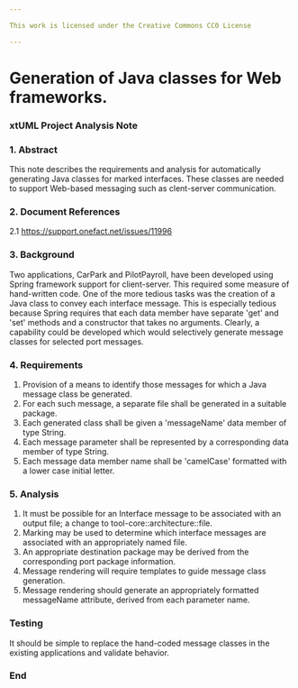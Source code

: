 ```yaml
---

This work is licensed under the Creative Commons CC0 License

---
```


# Generation of Java classes for Web frameworks.
### xtUML Project Analysis Note


### 1. Abstract

This note describes the requirements and analysis for automatically generating Java classes for marked interfaces.
These classes are needed to support Web-based messaging such as clent-server communication. 

### 2. Document References

<a id="2.1"></a>2.1 https://support.onefact.net/issues/11996

### 3. Background

Two applications, CarPark and PilotPayroll, have been developed using Spring framework support for client-server.
This required some measure of hand-written code. One of the more tedious tasks was the creation of a Java class to convey each 
interface message. This is especially tedious because Spring requires that each data member have separate 'get' and 'set' methods 
and a constructor that takes no arguments.
Clearly, a capability could be developed which would selectively generate message classes for selected port messages.

### 4. Requirements

1. Provision of a means to identify those messages for which a Java message class be generated.
2. For each such message, a separate file shall be generated in a suitable package.
3. Each generated class shall be given a 'messageName' data member of type String.
4. Each message parameter shall be represented by a corresponding data member of type String.
5. Each message data member name shall be 'camelCase' formatted with a lower case initial letter.

### 5. Analysis

1. It must be possible for an Interface message to be associated with an output file; a change to tool-core::architecture::file. 
2. Marking may be used to determine which interface messages are associated with an appropriately named file.
3. An appropriate destination package may be derived from the corresponding port package information.
4. Message rendering will require templates to guide message class generation.
5. Message rendering should generate an appropriately formatted messageName attribute, derived from each parameter name.


### Testing

It should be simple to replace the hand-coded message classes in the existing applications and validate behavior.


### End
